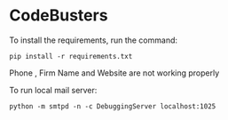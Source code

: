 # CodeBusters

To install the requirements, run the command:
```
pip install -r requirements.txt
```

Phone , Firm Name and Website are not working properly

To run local mail server:

```
python -m smtpd -n -c DebuggingServer localhost:1025
```
